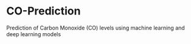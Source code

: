 # CO-Prediction
Prediction of Carbon Monoxide (CO) levels using machine learning and deep learning models
